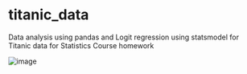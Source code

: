 # titanic_data

Data analysis using pandas and Logit regression using statsmodel for Titanic data for Statistics Course homework

![image](https://user-images.githubusercontent.com/82896115/196051268-0224ba1d-c13e-4dfa-ac25-1c7e35d09628.png)
